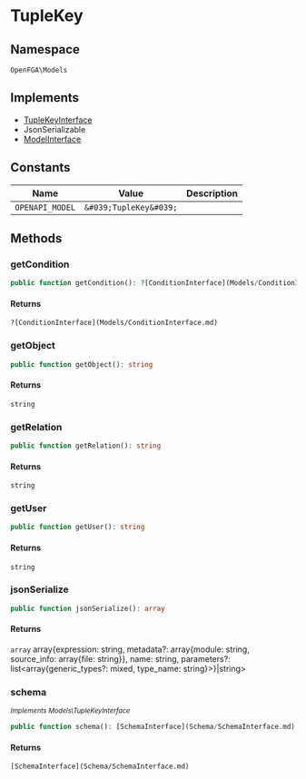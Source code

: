 # TupleKey


## Namespace
`OpenFGA\Models`

## Implements
* [TupleKeyInterface](Models/TupleKeyInterface.md)
* JsonSerializable
* [ModelInterface](Models/ModelInterface.md)

## Constants
| Name | Value | Description |
|------|-------|-------------|
| `OPENAPI_MODEL` | `&#039;TupleKey&#039;` |  |


## Methods
### getCondition


```php
public function getCondition(): ?[ConditionInterface](Models/ConditionInterface.md)
```



#### Returns
`?[ConditionInterface](Models/ConditionInterface.md)`

### getObject


```php
public function getObject(): string
```



#### Returns
`string`

### getRelation


```php
public function getRelation(): string
```



#### Returns
`string`

### getUser


```php
public function getUser(): string
```



#### Returns
`string`

### jsonSerialize


```php
public function jsonSerialize(): array
```



#### Returns
`array`
 array{expression: string, metadata?: array{module: string, source_info: array{file: string}}, name: string, parameters?: list&lt;array{generic_types?: mixed, type_name: string}&gt;}|string&gt;

### schema

*<small>Implements Models\TupleKeyInterface</small>*  

```php
public function schema(): [SchemaInterface](Schema/SchemaInterface.md)
```



#### Returns
`[SchemaInterface](Schema/SchemaInterface.md)`

